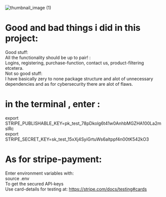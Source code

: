 ![thumbnail_image (1)](https://user-images.githubusercontent.com/71442999/93474414-99d97f80-f8f7-11ea-886e-e2f86af5a366.png)

# Good and bad things i did in this project:
Good stuff: \
All the functionality should be up to pair! : \
Logins, registering, purchase-function, contact us, product-filtering etcetera.\
Not so good stuff: \
I have basically zery to none package structure and alot of unnecessary dependencies and as for cybersecurity there are alot of flaws.

# in the terminal , enter :
export STRIPE_PUBLISHABLE_KEY=pk_test_78pDkolg6t41w0AnhbMGZHA100La2mslRc \
export STRIPE_SECRET_KEY=sk_test_15xXj4SyiGrtuWs6altppf4n00tK542kO3

# As for stripe-payment:
Enter environment variables with:\
source .env\
To get the secured API-keys\
Use card-details for testing at:
https://stripe.com/docs/testing#cards
